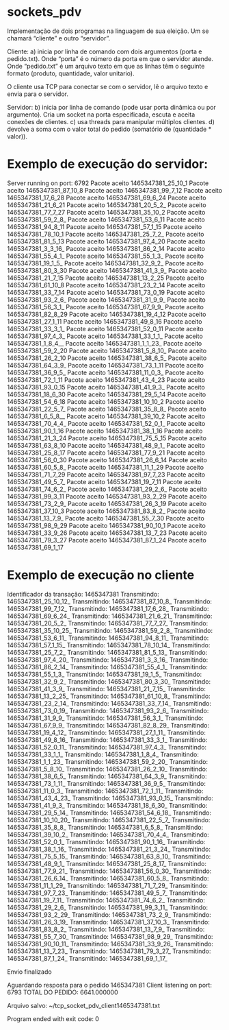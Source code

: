 # sockets_pdv

Implementação de dois programas na linguagem de sua eleição. Um se chamará “cliente” e outro “servidor”.

Cliente: 
a) inicia por linha de comando com dois argumentos (porta e pedido.txt). Onde “porta” é o número da porta em que o servidor atende. Onde “pedido.txt” é um arquivo texto em que as linhas têm o seguinte formato (produto, quantidade, valor unitario).

O cliente usa TCP para conectar se com o servidor, lê o arquivo texto e envia para o servidor.

Servidor:
b) inicia por linha de comando (pode usar porta dinâmica ou por argumento). Cria um socket na porta especificada, escuta e aceita conexões de clientes.
c) usa threads para manipular múltiplos clientes.
d) devolve a soma com o valor total do pedido (somatório de (quantidade * valor)).

# Exemplo de execução do servidor:



Server running on port: 6792
Pacote aceito 1465347381_25_10_1
Pacote aceito 1465347381_87_10_8
Pacote aceito 1465347381_99_7_12
Pacote aceito 1465347381_17_6_28
Pacote aceito 1465347381_69_6_24
Pacote aceito 1465347381_21_6_21
Pacote aceito 1465347381_20_5_2_
Pacote aceito 1465347381_77_7_27
Pacote aceito 1465347381_35_10_2
Pacote aceito 1465347381_59_2_8_
Pacote aceito 1465347381_53_6_11
Pacote aceito 1465347381_94_8_11
Pacote aceito 1465347381_57_1_15
Pacote aceito 1465347381_78_10_1
Pacote aceito 1465347381_25_7_2_
Pacote aceito 1465347381_81_5_13
Pacote aceito 1465347381_97_4_20
Pacote aceito 1465347381_3_3_16_
Pacote aceito 1465347381_86_2_14
Pacote aceito 1465347381_55_4_1_
Pacote aceito 1465347381_55_1_3_
Pacote aceito 1465347381_19_1_5_
Pacote aceito 1465347381_32_9_2_
Pacote aceito 1465347381_80_3_30
Pacote aceito 1465347381_41_3_9_
Pacote aceito 1465347381_21_7_15
Pacote aceito 1465347381_13_2_25
Pacote aceito 1465347381_61_10_8
Pacote aceito 1465347381_23_2_14
Pacote aceito 1465347381_33_7_14
Pacote aceito 1465347381_73_0_19
Pacote aceito 1465347381_93_2_6_
Pacote aceito 1465347381_31_9_9_
Pacote aceito 1465347381_56_3_1_
Pacote aceito 1465347381_67_9_9_
Pacote aceito 1465347381_82_8_29
Pacote aceito 1465347381_19_4_12
Pacote aceito 1465347381_27_1_11
Pacote aceito 1465347381_49_8_16
Pacote aceito 1465347381_33_3_1_
Pacote aceito 1465347381_52_0_11
Pacote aceito 1465347381_97_4_3_
Pacote aceito 1465347381_33_1_1_
Pacote aceito 1465347381_1_8_4__
Pacote aceito 1465347381_1_1_23_
Pacote aceito 1465347381_59_2_20
Pacote aceito 1465347381_5_8_10_
Pacote aceito 1465347381_26_2_10
Pacote aceito 1465347381_38_6_5_
Pacote aceito 1465347381_64_3_9_
Pacote aceito 1465347381_73_1_11
Pacote aceito 1465347381_36_9_5_
Pacote aceito 1465347381_11_0_3_
Pacote aceito 1465347381_72_1_11
Pacote aceito 1465347381_43_4_23
Pacote aceito 1465347381_93_0_15
Pacote aceito 1465347381_41_9_3_
Pacote aceito 1465347381_18_6_30
Pacote aceito 1465347381_29_5_14
Pacote aceito 1465347381_54_6_18
Pacote aceito 1465347381_10_10_2
Pacote aceito 1465347381_22_5_7_
Pacote aceito 1465347381_35_8_8_
Pacote aceito 1465347381_6_5_8__
Pacote aceito 1465347381_39_10_2
Pacote aceito 1465347381_70_4_4_
Pacote aceito 1465347381_52_0_1_
Pacote aceito 1465347381_90_1_16
Pacote aceito 1465347381_38_1_16
Pacote aceito 1465347381_21_3_24
Pacote aceito 1465347381_75_5_15
Pacote aceito 1465347381_63_8_10
Pacote aceito 1465347381_48_9_1_
Pacote aceito 1465347381_25_8_17
Pacote aceito 1465347381_77_9_21
Pacote aceito 1465347381_56_0_30
Pacote aceito 1465347381_26_6_14
Pacote aceito 1465347381_60_5_8_
Pacote aceito 1465347381_11_1_29
Pacote aceito 1465347381_71_7_29
Pacote aceito 1465347381_97_7_23
Pacote aceito 1465347381_49_5_7_
Pacote aceito 1465347381_19_7_11
Pacote aceito 1465347381_74_6_2_
Pacote aceito 1465347381_29_2_6_
Pacote aceito 1465347381_99_3_11
Pacote aceito 1465347381_93_2_29
Pacote aceito 1465347381_73_2_9_
Pacote aceito 1465347381_26_3_19
Pacote aceito 1465347381_37_10_3
Pacote aceito 1465347381_83_8_2_
Pacote aceito 1465347381_13_7_9_
Pacote aceito 1465347381_55_7_30
Pacote aceito 1465347381_98_9_29
Pacote aceito 1465347381_90_10_1
Pacote aceito 1465347381_33_9_26
Pacote aceito 1465347381_13_7_23
Pacote aceito 1465347381_79_3_27
Pacote aceito 1465347381_87_1_24
Pacote aceito 1465347381_69_1_17

# Exemplo de execução no cliente

Identificador da transação: 1465347381
Transmitindo: 1465347381_25_10_12_
Transmitindo: 1465347381_87_10_8_
Transmitindo: 1465347381_99_7_12_
Transmitindo: 1465347381_17_6_28_
Transmitindo: 1465347381_69_6_24_
Transmitindo: 1465347381_21_6_21_
Transmitindo: 1465347381_20_5_2_
Transmitindo: 1465347381_77_7_27_
Transmitindo: 1465347381_35_10_25_
Transmitindo: 1465347381_59_2_8_
Transmitindo: 1465347381_53_6_11_
Transmitindo: 1465347381_94_8_11_
Transmitindo: 1465347381_57_1_15_
Transmitindo: 1465347381_78_10_14_
Transmitindo: 1465347381_25_7_2_
Transmitindo: 1465347381_81_5_13_
Transmitindo: 1465347381_97_4_20_
Transmitindo: 1465347381_3_3_16_
Transmitindo: 1465347381_86_2_14_
Transmitindo: 1465347381_55_4_1_
Transmitindo: 1465347381_55_1_3_
Transmitindo: 1465347381_19_1_5_
Transmitindo: 1465347381_32_9_2_
Transmitindo: 1465347381_80_3_30_
Transmitindo: 1465347381_41_3_9_
Transmitindo: 1465347381_21_7_15_
Transmitindo: 1465347381_13_2_25_
Transmitindo: 1465347381_61_10_8_
Transmitindo: 1465347381_23_2_14_
Transmitindo: 1465347381_33_7_14_
Transmitindo: 1465347381_73_0_19_
Transmitindo: 1465347381_93_2_6_
Transmitindo: 1465347381_31_9_9_
Transmitindo: 1465347381_56_3_1_
Transmitindo: 1465347381_67_9_9_
Transmitindo: 1465347381_82_8_29_
Transmitindo: 1465347381_19_4_12_
Transmitindo: 1465347381_27_1_11_
Transmitindo: 1465347381_49_8_16_
Transmitindo: 1465347381_33_3_1_
Transmitindo: 1465347381_52_0_11_
Transmitindo: 1465347381_97_4_3_
Transmitindo: 1465347381_33_1_1_
Transmitindo: 1465347381_1_8_4_
Transmitindo: 1465347381_1_1_23_
Transmitindo: 1465347381_59_2_20_
Transmitindo: 1465347381_5_8_10_
Transmitindo: 1465347381_26_2_10_
Transmitindo: 1465347381_38_6_5_
Transmitindo: 1465347381_64_3_9_
Transmitindo: 1465347381_73_1_11_
Transmitindo: 1465347381_36_9_5_
Transmitindo: 1465347381_11_0_3_
Transmitindo: 1465347381_72_1_11_
Transmitindo: 1465347381_43_4_23_
Transmitindo: 1465347381_93_0_15_
Transmitindo: 1465347381_41_9_3_
Transmitindo: 1465347381_18_6_30_
Transmitindo: 1465347381_29_5_14_
Transmitindo: 1465347381_54_6_18_
Transmitindo: 1465347381_10_10_20_
Transmitindo: 1465347381_22_5_7_
Transmitindo: 1465347381_35_8_8_
Transmitindo: 1465347381_6_5_8_
Transmitindo: 1465347381_39_10_2_
Transmitindo: 1465347381_70_4_4_
Transmitindo: 1465347381_52_0_1_
Transmitindo: 1465347381_90_1_16_
Transmitindo: 1465347381_38_1_16_
Transmitindo: 1465347381_21_3_24_
Transmitindo: 1465347381_75_5_15_
Transmitindo: 1465347381_63_8_10_
Transmitindo: 1465347381_48_9_1_
Transmitindo: 1465347381_25_8_17_
Transmitindo: 1465347381_77_9_21_
Transmitindo: 1465347381_56_0_30_
Transmitindo: 1465347381_26_6_14_
Transmitindo: 1465347381_60_5_8_
Transmitindo: 1465347381_11_1_29_
Transmitindo: 1465347381_71_7_29_
Transmitindo: 1465347381_97_7_23_
Transmitindo: 1465347381_49_5_7_
Transmitindo: 1465347381_19_7_11_
Transmitindo: 1465347381_74_6_2_
Transmitindo: 1465347381_29_2_6_
Transmitindo: 1465347381_99_3_11_
Transmitindo: 1465347381_93_2_29_
Transmitindo: 1465347381_73_2_9_
Transmitindo: 1465347381_26_3_19_
Transmitindo: 1465347381_37_10_3_
Transmitindo: 1465347381_83_8_2_
Transmitindo: 1465347381_13_7_9_
Transmitindo: 1465347381_55_7_30_
Transmitindo: 1465347381_98_9_29_
Transmitindo: 1465347381_90_10_11_
Transmitindo: 1465347381_33_9_26_
Transmitindo: 1465347381_13_7_23_
Transmitindo: 1465347381_79_3_27_
Transmitindo: 1465347381_87_1_24_
Transmitindo: 1465347381_69_1_17_


Envio finalizado

Aguardando resposta para o pedido 1465347381
Client listening on port: 6793
TOTAL DO PEDIDO: 6641.000000


Arquivo salvo: ~/tcp_socket_pdv_client1465347381.txt
 
 Program ended with exit code: 0
